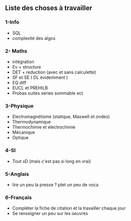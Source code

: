 ## Liste des choses à travailler 

### 1-Info 
  * SQL
  * complexité des algos
  
### 2- Maths
  * intégration
  * Ev + structure
  * DET + reduction (avec et sans calculette)
  * SF et SE ( DL évidemment )
  * EQ diff
  * EUCL et PREHILB
  * Probas suites series sommable ect 
  
### 3-Physique
  * Electromagnétisme (statique, Maxwell et ondes)
  * Thermodynamique
  * Thermochimie et electrochimie
  * Mécanique
  * Optique
  
### 4-SI
  * Tout xD (mais c'est pas si long en vrai)
  
### 5-Anglais
  * lire un peu la presse ? ptet un peu de voca
  
### 6-Français 
  * Compléter la fiche de citation et la travailler chaque jour
  * Se renseigner un peu sur les oeuvres
  
